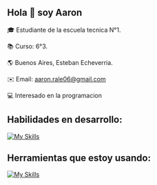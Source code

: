 ## Hola 👋 soy Aaron
🎓 Estudiante de la escuela tecnica N°1.

📚 Curso: 6°3.

🌎 Buenos Aires, Esteban Echeverria.

✉️ Email: aaron.rale06@gmail.com

💻 Interesado en la programacion

## Habilidades en desarrollo:
[![My Skills](https://skillicons.dev/icons?i=js,html,css,java)](https://skillicons.dev)

## Herramientas que estoy usando:
[![My Skills](https://skillicons.dev/icons?i=visualstudio,vscode)](https://skillicons.dev)
